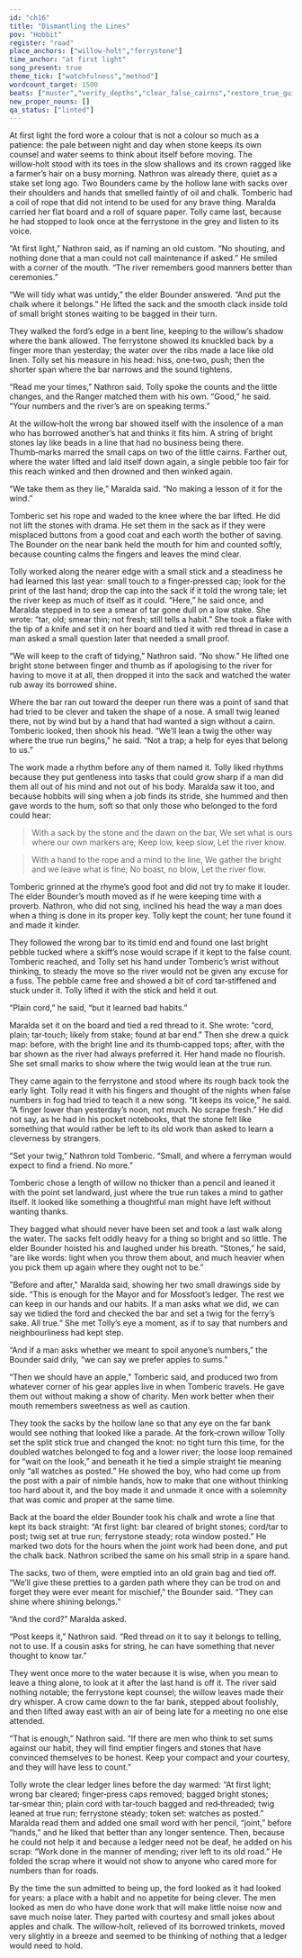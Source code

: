 ```yaml
---
id: "ch16"
title: "Dismantling the Lines"
pov: "Hobbit"
register: "road"
place_anchors: ["willow-holt","ferrystone"]
time_anchor: "at first light"
song_present: true
theme_tick: ["watchfulness","method"]
wordcount_target: 1500
beats: ["muster","verify_depths","clear_false_cairns","restore_true_guides","return_with_addition"]
new_proper_nouns: []
qa_status: ["linted"]
---
```

At first light the ford wore a colour that is not a colour so much as a patience: the pale between night and day when stone keeps its own counsel and water seems to think about itself before moving. The willow‑holt stood with its toes in the slow shallows and its crown ragged like a farmer’s hair on a busy morning. Nathron was already there, quiet as a stake set long ago. Two Bounders came by the hollow lane with sacks over their shoulders and hands that smelled faintly of oil and chalk. Tomberic had a coil of rope that did not intend to be used for any brave thing. Maralda carried her flat board and a roll of square paper. Tolly came last, because he had stopped to look once at the ferrystone in the grey and listen to its voice.

“At first light,” Nathron said, as if naming an old custom. “No shouting, and nothing done that a man could not call maintenance if asked.” He smiled with a corner of the mouth. “The river remembers good manners better than ceremonies.”

“We will tidy what was untidy,” the elder Bounder answered. “And put the chalk where it belongs.” He lifted the sack and the smooth clack inside told of small bright stones waiting to be bagged in their turn.

They walked the ford’s edge in a bent line, keeping to the willow’s shadow where the bank allowed. The ferrystone showed its knuckled back by a finger more than yesterday; the water over the ribs made a lace like old linen. Tolly set his measure in his head: hiss, one‑two, push; then the shorter span where the bar narrows and the sound tightens.

“Read me your times,” Nathron said. Tolly spoke the counts and the little changes, and the Ranger matched them with his own. “Good,” he said. “Your numbers and the river’s are on speaking terms.”

At the willow‑holt the wrong bar showed itself with the insolence of a man who has borrowed another’s hat and thinks it fits him. A string of bright stones lay like beads in a line that had no business being there. Thumb‑marks marred the small caps on two of the little cairns. Farther out, where the water lifted and laid itself down again, a single pebble too fair for this reach winked and then drowned and then winked again.

“We take them as they lie,” Maralda said. “No making a lesson of it for the wind.”

Tomberic set his rope and waded to the knee where the bar lifted. He did not lift the stones with drama. He set them in the sack as if they were misplaced buttons from a good coat and each worth the bother of saving. The Bounder on the near bank held the mouth for him and counted softly, because counting calms the fingers and leaves the mind clear.

Tolly worked along the nearer edge with a small stick and a steadiness he had learned this last year: small touch to a finger‑pressed cap; look for the print of the last hand; drop the cap into the sack if it told the wrong tale; let the river keep as much of itself as it could. “Here,” he said once, and Maralda stepped in to see a smear of tar gone dull on a low stake. She wrote: “tar, old; smear thin; not fresh; still tells a habit.” She took a flake with the tip of a knife and set it on her board and tied it with red thread in case a man asked a small question later that needed a small proof.

“We will keep to the craft of tidying,” Nathron said. “No show.” He lifted one bright stone between finger and thumb as if apologising to the river for having to move it at all, then dropped it into the sack and watched the water rub away its borrowed shine.

Where the bar ran out toward the deeper run there was a point of sand that had tried to be clever and taken the shape of a nose. A small twig leaned there, not by wind but by a hand that had wanted a sign without a cairn. Tomberic looked, then shook his head. “We’ll lean a twig the other way where the true run begins,” he said. “Not a trap; a help for eyes that belong to us.”

The work made a rhythm before any of them named it. Tolly liked rhythms because they put gentleness into tasks that could grow sharp if a man did them all out of his mind and not out of his body. Maralda saw it too, and because hobbits will sing when a job finds its stride, she hummed and then gave words to the hum, soft so that only those who belonged to the ford could hear:

> With a sack by the stone and the dawn on the bar,
> We set what is ours where our own markers are;
> Keep low, keep slow,
> Let the river know.

> With a hand to the rope and a mind to the line,
> We gather the bright and we leave what is fine;
> No boast, no blow,
> Let the river flow.

Tomberic grinned at the rhyme’s good foot and did not try to make it louder. The elder Bounder’s mouth moved as if he were keeping time with a proverb. Nathron, who did not sing, inclined his head the way a man does when a thing is done in its proper key. Tolly kept the count; her tune found it and made it kinder.

They followed the wrong bar to its timid end and found one last bright pebble tucked where a skiff’s nose would scrape if it kept to the false count. Tomberic reached, and Tolly set his hand under Tomberic’s wrist without thinking, to steady the move so the river would not be given any excuse for a fuss. The pebble came free and showed a bit of cord tar‑stiffened and stuck under it. Tolly lifted it with the stick and held it out.

“Plain cord,” he said, “but it learned bad habits.”

Maralda set it on the board and tied a red thread to it. She wrote: “cord, plain; tar‑touch; likely from stake; found at bar end.” Then she drew a quick map: before, with the bright line and its thumb‑capped tops; after, with the bar shown as the river had always preferred it. Her hand made no flourish. She set small marks to show where the twig would lean at the true run.

They came again to the ferrystone and stood where its rough back took the early light. Tolly read it with his fingers and thought of the nights when false numbers in fog had tried to teach it a new song. “It keeps its voice,” he said. “A finger lower than yesterday’s noon, not much. No scrape fresh.” He did not say, as he had in his pocket notebooks, that the stone felt like something that would rather be left to its old work than asked to learn a cleverness by strangers.

“Set your twig,” Nathron told Tomberic. “Small, and where a ferryman would expect to find a friend. No more.”

Tomberic chose a length of willow no thicker than a pencil and leaned it with the point set landward, just where the true run takes a mind to gather itself. It looked like something a thoughtful man might have left without wanting thanks.

They bagged what should never have been set and took a last walk along the water. The sacks felt oddly heavy for a thing so bright and so little. The elder Bounder hoisted his and laughed under his breath. “Stones,” he said, “are like words: light when you throw them about, and much heavier when you pick them up again where they ought not to be.”

"Before and after," Maralda said, showing her two small drawings side by side. “This is enough for the Mayor and for Mossfoot’s ledger. The rest we can keep in our hands and our habits. If a man asks what we did, we can say we tidied the ford and checked the bar and set a twig for the ferry’s sake. All true.” She met Tolly’s eye a moment, as if to say that numbers and neighbourliness had kept step.

“And if a man asks whether we meant to spoil anyone’s numbers,” the Bounder said drily, “we can say we prefer apples to sums.”

“Then we should have an apple,” Tomberic said, and produced two from whatever corner of his gear apples live in when Tomberic travels. He gave them out without making a show of charity. Men work better when their mouth remembers sweetness as well as caution.

They took the sacks by the hollow lane so that any eye on the far bank would see nothing that looked like a parade. At the fork‑crown willow Tolly set the split stick true and changed the knot: no tight turn this time, for the doubled watches belonged to fog and a lower river; the loose loop remained for “wait on the look,” and beneath it he tied a simple straight tie meaning only “all watches as posted.” He showed the boy, who had come up from the post with a pair of nimble hands, how to make that one without thinking too hard about it, and the boy made it and unmade it once with a solemnity that was comic and proper at the same time.

Back at the board the elder Bounder took his chalk and wrote a line that kept its back straight: “At first light: bar cleared of bright stones; cord/tar to post; twig set at true run; ferrystone steady; rota window posted.” He marked two dots for the hours when the joint work had been done, and put the chalk back. Nathron scribed the same on his small strip in a spare hand.

The sacks, two of them, were emptied into an old grain bag and tied off. “We’ll give these pretties to a garden path where they can be trod on and forget they were ever meant for mischief,” the Bounder said. “They can shine where shining belongs.”

“And the cord?” Maralda asked.

“Post keeps it,” Nathron said. “Red thread on it to say it belongs to telling, not to use. If a cousin asks for string, he can have something that never thought to know tar.”

They went once more to the water because it is wise, when you mean to leave a thing alone, to look at it after the last hand is off it. The river said nothing notable; the ferrystone kept counsel; the willow leaves made their dry whisper. A crow came down to the far bank, stepped about foolishly, and then lifted away east with an air of being late for a meeting no one else attended.

“That is enough,” Nathron said. “If there are men who think to set sums against our habit, they will find emptier fingers and stones that have convinced themselves to be honest. Keep your compact and your courtesy, and they will have less to count.”

Tolly wrote the clear ledger lines before the day warmed: “At first light; wrong bar cleared; finger‑press caps removed; bagged bright stones; tar‑smear thin; plain cord with tar‑touch bagged and red‑threaded; twig leaned at true run; ferrystone steady; token set: watches as posted.” Maralda read them and added one small word with her pencil, “joint,” before “hands,” and he liked that better than any longer sentence. Then, because he could not help it and because a ledger need not be deaf, he added on his scrap: “Work done in the manner of mending; river left to its old road.” He folded the scrap where it would not show to anyone who cared more for numbers than for roads.

By the time the sun admitted to being up, the ford looked as it had looked for years: a place with a habit and no appetite for being clever. The men looked as men do who have done work that will make little noise now and save much noise later. They parted with courtesy and small jokes about apples and chalk. The willow‑holt, relieved of its borrowed trinkets, moved very slightly in a breeze and seemed to be thinking of nothing that a ledger would need to hold.
